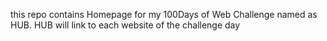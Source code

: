 this repo contains Homepage for my 100Days of Web Challenge named as HUB.
HUB will link to each website of the challenge day
